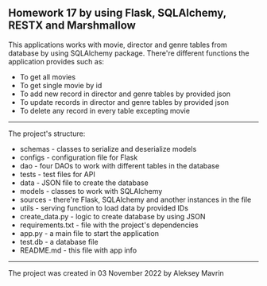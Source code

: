 ## Homework 17 by using Flask, SQLAlchemy, RESTX and Marshmallow
This applications works with movie, director and genre tables from database by using SQLAlchemy package. There're different functions the application provides such as:

 - To get all movies
 - To get single movie by id 
 - To add new record in director and genre tables by provided json
 - To update records in director and genre tables by provided json
 - To delete any record in every table excepting movie
 ---
The project's structure:
 - schemas - classes to serialize and deserialize models
 - configs - configuration file for Flask
 - dao - four DAOs to work with different tables in the database
 - tests - test files for API
 - data - JSON file to create the database
 - models - classes to work with SQLAlchemy
 - sources - there're Flask, SQLAlchemy and another instances in the file
 - utils - serving function to load data by provided IDs
 - create_data.py - logic to create database by using JSON
 - requirements.txt - file with the project's dependencies
 - app.py - a main file to start the application
 - test.db - a database file
 - README.md - this file with app info
 ---
 The project was created in 03 November 2022 by Aleksey Mavrin
